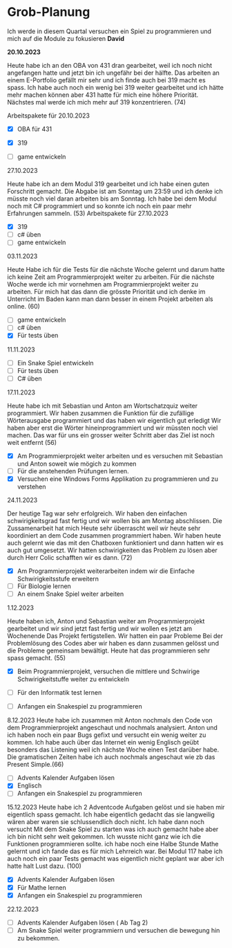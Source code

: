 # Grob-Planung
Ich werde in diesem Quartal versuchen ein Spiel zu programmieren und mich auf die Module zu fokusieren
 **David**

 **20.10.2023**


Heute habe ich an den OBA von 431 dran gearbeitet, weil ich noch nicht angefangen hatte und jetzt bin ich ungefähr bei der hälfte.
Das arbeiten an einem E-Portfolio gefällt mir sehr und ich finde auch bei 319 macht es spass. Ich habe auch noch ein wenig bei 319 weiter gearbeitet und
ich hätte mehr machen können aber 431 hatte für mich eine höhere Priorität. Nächstes mal werde ich mich mehr auf 319 konzentrieren. (74)

 Arbeitspakete für 20.10.2023
- [x] OBA für 431
- [x] 319
- [ ] game entwickeln



27.10.2023

Heute habe ich an dem Modul 319 gearbeitet und ich habe einen guten Forschritt gemacht. Die Abgabe ist am Sonntag um 23:59 und ich denke ich müsste 
noch viel daran arbeiten bis am Sonntag. Ich habe bei dem Modul noch mit C# programmiert und so konnte ich  noch ein paar mehr Erfahrungen sammeln.
(53)
 Arbeitspakete für 27.10.2023
- [x] 319
- [ ] c# üben
- [ ] game entwickeln

03.11.2023

Heute Habe ich für die Tests für die nächste Woche gelernt und darum hatte ich keine Zeit am Programmierprojekt weiter zu arbeiten. Für die nächste Woche werde ich mir vornehmen am Programmierprojekt weiter zu arbeiten.
Für mich hat das dann die grösste Priorität und ich denke im Unterricht im Baden kann man dann besser in einem Projekt arbeiten als online. (60)


- [ ] game entwickeln
- [ ] c# üben
- [x] Für tests üben

11.11.2023




- [ ] Ein Snake Spiel entwickeln
- [ ] Für tests üben
- [ ] C# üben

17.11.2023

Heute habe ich mit Sebastian und Anton am Wortschatzquiz weiter programmiert. Wir haben zusammen die Funktion für die zufällige Wörterausgabe programmiert und das haben wir eigentlich gut erledigt
Wir haben aber erst die Wörter hineinprogrammiert und wir müssten noch viel machen. Das war für uns ein grosser weiter Schritt aber das Ziel ist noch weit entfernt (56)



- [x] Am Programmierprojekt weiter arbeiten und es versuchen mit Sebastian und Anton soweit wie mögich zu kommen
- [ ] Für die anstehenden Prüfungen lernen.
- [x] Versuchen eine Windows Forms Applikation zu programmieren und zu verstehen

24.11.2023

Der heutige Tag war sehr erfolgreich. Wir haben den einfachen schwirigkeitsgrad fast fertig und wir wollen bis am Montag abschlissen. Die Zussamenarbeit hat mich Heute
sehr überrascht weil wir heute sehr koordiniert an dem Code zusammen programmiert haben. Wir haben heute auch gelernt wie das mit den Chatboxen funktioniert und dann hatten wir es auch gut umgesetzt.
Wir hatten schwirigkeiten das Problem zu lösen aber durch Herr Colic schafften wir es dann. (72)



- [x] Am Programmierprojekt weiterarbeiten indem wir die Einfache Schwirigkeitsstufe erweitern                                          
- [ ] Für Biologie lernen
- [ ] An einem Snake Spiel weiter arbeiten

1.12.2023

Heute haben ich, Anton und Sebastian weiter am Programmierprojekt gearbeitet und wir sind jetzt fast fertig und wir wollen es jetzt am Wochenende Das Projekt fertigstellen. Wir hatten ein paar Probleme
Bei der Problemlösung des Codes aber wir haben es dann zusammen gelösst und die Probleme gemeinsam bewältigt. Heute hat das programmieren sehr spass gemacht. (55)


- [x] Beim Programmierprojekt, versuchen die mittlere und Schwirige Schwirigkeitstuffe weiter zu entwickeln
- [ ] Für den Informatik test lernen
- [ ] Anfangen ein Snakespiel zu programmieren



8.12.2023
Heute habe ich zusammen mit Anton nochmals den Code von dem Programmierprojekt angeschaut und nochmals analysiert. Anton und ich haben noch ein paar Bugs gefixt und versucht ein wenig weiter zu kommen.
Ich habe auch über das Internet ein wenig Englisch geübt besonders das Listening weil ich nächste Woche einen Test darüber habe. Die gramatischen Zeiten habe ich auch nochmals angeschaut wie zb das Present Simple.(66)



- [ ] Advents Kalender Aufgaben lösen
- [x] Englisch
- [ ] Anfangen ein Snakespiel zu programmieren

15.12.2023
Heute habe ich 2 Adventcode Aufgaben gelöst und sie haben mir eigentlich spass gemacht. Ich habe eigentlich gedacht das sie langweilig wären aber waren sie schlussendlich doch nicht. Ich habe dann noch versucht Mit dem Snake Spiel zu starten was ich 
auch gemacht habe aber ich bin nicht sehr weit gekommen. Ich wusste nicht ganz wie ich die Funktionen programmieren sollte. ich habe noch eine Halbe Stunde Mathe gelernt und ich fande das es für mich Lehrreich war. Bei Modul 117 habe ich auch
noch ein paar Tests gemacht was eigentlich nicht geplant war aber ich hatte halt Lust dazu. (100)

- [x] Advents Kalender Aufgaben lösen
- [x] Für Mathe lernen
- [x] Anfangen ein Snakespiel zu programmieren

22.12.2023

- [ ] Advents Kalender Aufgaben lösen ( Ab Tag 2)
- [ ] Am Snake Spiel weiter programmiern und versuchen die bewegung hin zu bekommen.
